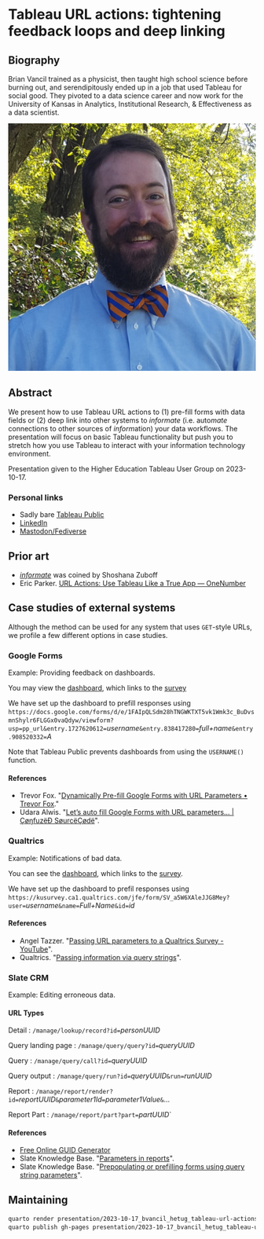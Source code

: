 # Tableau URL actions: tightening feedback loops and deep linking

## Biography

Brian Vancil trained as a physicist, then taught high school science before burning out, and serendipitously ended up in a job that used Tableau for social good. They pivoted to a data science career and now work for the University of Kansas in Analytics, Institutional Research, & Effectiveness as a data scientist.

![headshot of male-presenting person with a cheesy smile, curly moustache, and a bowtie](presentation/images/headshot_Brian-Vancil.jpg)

## Abstract

We present how to use Tableau URL actions to (1) pre-fill forms with data fields or (2) deep link into other systems to *informate* (i.e. auto*mate* connections to other sources of *inform*ation) your data workflows. The presentation will focus on basic Tableau functionality but push you to stretch how you use Tableau to interact with your information technology environment.

Presentation given to the Higher Education Tableau User Group on 2023-10-17.

### Personal links

- Sadly bare [Tableau Public](https://public.tableau.com/app/profile/brian.vancil)
- [LinkedIn](https://www.linkedin.com/in/brianvancil/)
- [Mastodon/Fediverse](https://fosstodon.org/@bvancil)

## Prior art

- [*informate*](https://en.wikipedia.org/wiki/Informating) was coined by Shoshana Zuboff
- Eric Parker. [URL Actions: Use Tableau Like a True App — OneNumber](https://onenumber.biz/blog-1/2019/4/17/url-actions-use-tableau-like-a-true-app)

## Case studies of external systems

Although the method can be used for any system that uses `GET`-style URLs, we profile a few different options in case studies.

### Google Forms

Example: Providing feedback on dashboards.

You may view the [dashboard](https://public.tableau.com/app/profile/brian.vancil/viz/WorldIndicators-FeedbackTest/A), which links to the [survey](https://docs.google.com/forms/d/e/1FAIpQLSdm28hTNGWKTXT5vk1Wmk3c_BuDvsmnShylr6FLGGx0vaQdyw/viewform?usp=pp_url&entry.1727620612=username&entry.838417280=full+name&entry.908520332=A)

We have set up the dashboard to prefill responses using `https://docs.google.com/forms/d/e/1FAIpQLSdm28hTNGWKTXT5vk1Wmk3c_BuDvsmnShylr6FLGGx0vaQdyw/viewform?usp=pp_url&entry.1727620612=`*username*`&entry.838417280=`*full+name*`&entry.908520332=`*A*

Note that Tableau Public prevents dashboards from using the `USERNAME()` function.

#### References

- Trevor Fox. "[Dynamically Pre-fill Google Forms with URL Parameters • Trevor Fox](https://trevorfox.com/2015/06/dynamically-pre-fill-google-forms-with-mailchimp-merge-tags/)."
- Udara Alwis. "[Let’s auto fill Google Forms with URL parameters… | ÇøŋfuzëÐ SøurcëÇødë](https://theconfuzedsourcecode.wordpress.com/2019/11/10/lets-auto-fill-google-forms-with-url-parameters/)".

### Qualtrics

Example: Notifications of bad data.

You can see the [dashboard](https://public.tableau.com/app/profile/brian.vancil/viz/data-quality-test/Dashboard), which links to the [survey](https://kusurvey.ca1.qualtrics.com/jfe/form/SV_a5W6XAleJJG8Mey).

We have set up the dashboard to prefil responses using `https://kusurvey.ca1.qualtrics.com/jfe/form/SV_a5W6XAleJJG8Mey?user=`*username*`&name=`*Full+Name*`&id=`*id*

#### References

- Angel Tazzer. "[Passing URL parameters to a Qualtrics Survey - YouTube](https://www.youtube.com/watch?v=xHG6KJJwJ6w)".
- Qualtrics. "[Passing information via query strings](https://www.qualtrics.com/support/survey-platform/survey-module/survey-flow/standard-elements/passing-information-through-query-strings/)".

### Slate CRM

Example: Editing erroneous data.

#### URL Types

Detail
: `/manage/lookup/record?id=`*personUUID*

Query landing page
: `/manage/query/query?id=`*queryUUID*

Query
: `/manage/query/call?id=`*queryUUID*

Query output
: `/manage/query/run?id=`*queryUUID*`&run=`*runUUID*

Report
: `/manage/report/render?id=`*reportUUID*`&`*parameter1Id*`=`*parameter1Value*`&`...

Report Part
: `/manage/report/part?part=`*partUUID*`

#### References

- [Free Online GUID Generator](https://guidgenerator.com/)
- Slate Knowledge Base. "[Parameters in reports](https://knowledge.technolutions.com/hc/en-us/articles/360033359491-Parameters-in-Reports#using-parameters-in-reports-0-0)".
- Slate Knowledge Base. "[Prepopulating or prefilling forms using query string parameters](https://knowledge.technolutions.com/hc/en-us/articles/360032795252-Prepopulating-or-Prefilling-Forms-Using-Query-String-Parameters)".

## Maintaining

``` bash
quarto render presentation/2023-10-17_bvancil_hetug_tableau-url-actions.qmd
quarto publish gh-pages presentation/2023-10-17_bvancil_hetug_tableau-url-actions.qmd --no-render --no-prompt
```
